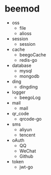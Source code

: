 # beemod

* oss
    * file
    * alioss
* session
    * session
* cache
    * beegoCache
    * redis-go
* database
    * mysql
    * mongodb
* ding
    * dingding
* logger
    * beegoLog
* mail
    * mail
* qr_code
    * qrcode-go
* sms
    * aliyun
    * tencent
* oAuth
    * QQ
    * WeChat
    * Github
* token
    * jwt-go